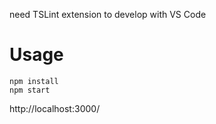 need TSLint extension to develop with VS Code

Usage
=====
```
npm install
npm start
```
http://localhost:3000/
